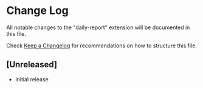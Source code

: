 # Change Log

All notable changes to the "daily-report" extension will be documented in this file.

Check [Keep a Changelog](http://keepachangelog.com/) for recommendations on how to structure this file.

## [Unreleased]

- Initial release
